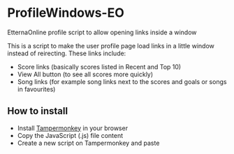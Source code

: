 # ProfileWindows-EO
EtternaOnline profile script to allow opening links inside a window

This is a script to make the user profile page load links in a little window instead of reirecting. These links include:
- Score links (basically scores listed in Recent and Top 10)
- View All button (to see all scores more quickly)
- Song links (for example song links next to the scores and goals or songs in favourites)

## How to install
- Install [Tampermonkey](https://www.tampermonkey.net/) in your browser
- Copy the JavaScript (.js) file content
- Create a new script on Tampermonkey and paste

